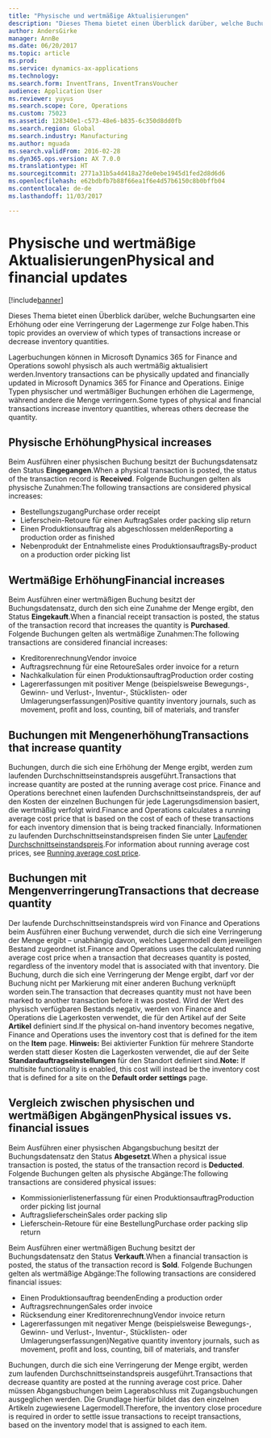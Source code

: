 ```yaml
---
title: "Physische und wertmäßige Aktualisierungen"
description: "Dieses Thema bietet einen Überblick darüber, welche Buchungsarten eine Erhöhung oder eine Verringerung der Lagermenge zur Folge haben."
author: AndersGirke
manager: AnnBe
ms.date: 06/20/2017
ms.topic: article
ms.prod: 
ms.service: dynamics-ax-applications
ms.technology: 
ms.search.form: InventTrans, InventTransVoucher
audience: Application User
ms.reviewer: yuyus
ms.search.scope: Core, Operations
ms.custom: 75023
ms.assetid: 128340e1-c573-48e6-b835-6c350d8dd0fb
ms.search.region: Global
ms.search.industry: Manufacturing
ms.author: mguada
ms.search.validFrom: 2016-02-28
ms.dyn365.ops.version: AX 7.0.0
ms.translationtype: HT
ms.sourcegitcommit: 2771a31b5a4d418a27de0ebe1945d1fed2d8d6d6
ms.openlocfilehash: e62bdbfb7b88f66ea1f6e4d57b6150c8b0bffb04
ms.contentlocale: de-de
ms.lasthandoff: 11/03/2017

---
```


# <a name="physical-and-financial-updates"></a><span data-ttu-id="dfaf7-103">Physische und wertmäßige Aktualisierungen</span><span class="sxs-lookup"><span data-stu-id="dfaf7-103">Physical and financial updates</span></span>

[!include[banner](../includes/banner.md)]


<span data-ttu-id="dfaf7-104">Dieses Thema bietet einen Überblick darüber, welche Buchungsarten eine Erhöhung oder eine Verringerung der Lagermenge zur Folge haben.</span><span class="sxs-lookup"><span data-stu-id="dfaf7-104">This topic provides an overview of which types of transactions increase or decrease inventory quantities.</span></span> 

<span data-ttu-id="dfaf7-105">Lagerbuchungen können in Microsoft Dynamics 365 for Finance and Operations sowohl physisch als auch wertmäßig aktualisiert werden.</span><span class="sxs-lookup"><span data-stu-id="dfaf7-105">Inventory transactions can be physically updated and financially updated in Microsoft Dynamics 365 for Finance and Operations.</span></span> <span data-ttu-id="dfaf7-106">Einige Typen physischer und wertmäßiger Buchungen erhöhen die Lagermenge, während andere die Menge verringern.</span><span class="sxs-lookup"><span data-stu-id="dfaf7-106">Some types of physical and financial transactions increase inventory quantities, whereas others decrease the quantity.</span></span>

## <a name="physical-increases"></a><span data-ttu-id="dfaf7-107">Physische Erhöhung</span><span class="sxs-lookup"><span data-stu-id="dfaf7-107">Physical increases</span></span>
<span data-ttu-id="dfaf7-108">Beim Ausführen einer physischen Buchung besitzt der Buchungsdatensatz den Status **Eingegangen**.</span><span class="sxs-lookup"><span data-stu-id="dfaf7-108">When a physical transaction is posted, the status of the transaction record is **Received**.</span></span> <span data-ttu-id="dfaf7-109">Folgende Buchungen gelten als physische Zunahmen:</span><span class="sxs-lookup"><span data-stu-id="dfaf7-109">The following transactions are considered physical increases:</span></span>

-   <span data-ttu-id="dfaf7-110">Bestellungszugang</span><span class="sxs-lookup"><span data-stu-id="dfaf7-110">Purchase order receipt</span></span>
-   <span data-ttu-id="dfaf7-111">Lieferschein-Retoure für einen Auftrag</span><span class="sxs-lookup"><span data-stu-id="dfaf7-111">Sales order packing slip return</span></span>
-   <span data-ttu-id="dfaf7-112">Einen Produktionsauftrag als abgeschlossen melden</span><span class="sxs-lookup"><span data-stu-id="dfaf7-112">Reporting a production order as finished</span></span>
-   <span data-ttu-id="dfaf7-113">Nebenprodukt der Entnahmeliste eines Produktionsauftrags</span><span class="sxs-lookup"><span data-stu-id="dfaf7-113">By-product on a production order picking list</span></span>

## <a name="financial-increases"></a><span data-ttu-id="dfaf7-114">Wertmäßige Erhöhung</span><span class="sxs-lookup"><span data-stu-id="dfaf7-114">Financial increases</span></span>
<span data-ttu-id="dfaf7-115">Beim Ausführen einer wertmäßigen Buchung besitzt der Buchungsdatensatz, durch den sich eine Zunahme der Menge ergibt, den Status **Eingekauft**.</span><span class="sxs-lookup"><span data-stu-id="dfaf7-115">When a financial receipt transaction is posted, the status of the transaction record that increases the quantity is **Purchased**.</span></span> <span data-ttu-id="dfaf7-116">Folgende Buchungen gelten als wertmäßige Zunahmen:</span><span class="sxs-lookup"><span data-stu-id="dfaf7-116">The following transactions are considered financial increases:</span></span>

-   <span data-ttu-id="dfaf7-117">Kreditorenrechnung</span><span class="sxs-lookup"><span data-stu-id="dfaf7-117">Vendor invoice</span></span>
-   <span data-ttu-id="dfaf7-118">Auftragsrechnung für eine Retoure</span><span class="sxs-lookup"><span data-stu-id="dfaf7-118">Sales order invoice for a return</span></span>
-   <span data-ttu-id="dfaf7-119">Nachkalkulation für einen Produktionsauftrag</span><span class="sxs-lookup"><span data-stu-id="dfaf7-119">Production order costing</span></span>
-   <span data-ttu-id="dfaf7-120">Lagererfassungen mit positiver Menge (beispielsweise Bewegungs-, Gewinn- und Verlust-, Inventur-, Stücklisten- oder Umlagerungserfassungen)</span><span class="sxs-lookup"><span data-stu-id="dfaf7-120">Positive quantity inventory journals, such as movement, profit and loss, counting, bill of materials, and transfer</span></span>

## <a name="transactions-that-increase-quantity"></a><span data-ttu-id="dfaf7-121">Buchungen mit Mengenerhöhung</span><span class="sxs-lookup"><span data-stu-id="dfaf7-121">Transactions that increase quantity</span></span>
<span data-ttu-id="dfaf7-122">Buchungen, durch die sich eine Erhöhung der Menge ergibt, werden zum laufenden Durchschnittseinstandspreis ausgeführt.</span><span class="sxs-lookup"><span data-stu-id="dfaf7-122">Transactions that increase quantity are posted at the running average cost price.</span></span> <span data-ttu-id="dfaf7-123">Finance and Operations berechnet einen laufenden Durchschnittseinstandspreis, der auf den Kosten der einzelnen Buchungen für jede Lagerungsdimension basiert, die wertmäßig verfolgt wird.</span><span class="sxs-lookup"><span data-stu-id="dfaf7-123">Finance and Operations calculates a running average cost price that is based on the cost of each of these transactions for each inventory dimension that is being tracked financially.</span></span> <span data-ttu-id="dfaf7-124">Informationen zu laufenden Durchschnittseinstandspreisen finden Sie unter [Laufender Durchschnittseinstandspreis](running-average-cost-price.md).</span><span class="sxs-lookup"><span data-stu-id="dfaf7-124">For information about running average cost prices, see [Running average cost price](running-average-cost-price.md).</span></span>

## <a name="transactions-that-decrease-quantity"></a><span data-ttu-id="dfaf7-125">Buchungen mit Mengenverringerung</span><span class="sxs-lookup"><span data-stu-id="dfaf7-125">Transactions that decrease quantity</span></span>
<span data-ttu-id="dfaf7-126">Der laufende Durchschnittseinstandspreis wird von Finance and Operations beim Ausführen einer Buchung verwendet, durch die sich eine Verringerung der Menge ergibt – unabhängig davon, welches Lagermodell dem jeweiligen Bestand zugeordnet ist.</span><span class="sxs-lookup"><span data-stu-id="dfaf7-126">Finance and Operations uses the calculated running average cost price when a transaction that decreases quantity is posted, regardless of the inventory model that is associated with that inventory.</span></span> <span data-ttu-id="dfaf7-127">Die Buchung, durch die sich eine Verringerung der Menge ergibt, darf vor der Buchung nicht per Markierung mit einer anderen Buchung verknüpft worden sein.</span><span class="sxs-lookup"><span data-stu-id="dfaf7-127">The transaction that decreases quantity must not have been marked to another transaction before it was posted.</span></span> <span data-ttu-id="dfaf7-128">Wird der Wert des physisch verfügbaren Bestands negativ, werden von Finance and Operations die Lagerkosten verwendet, die für den Artikel auf der Seite **Artikel** definiert sind.</span><span class="sxs-lookup"><span data-stu-id="dfaf7-128">If the physical on-hand inventory becomes negative, Finance and Operations uses the inventory cost that is defined for the item on the **Item** page.</span></span> <span data-ttu-id="dfaf7-129">**Hinweis:** Bei aktivierter Funktion für mehrere Standorte werden statt dieser Kosten die Lagerkosten verwendet, die auf der Seite **Standardauftragseinstellungen** für den Standort definiert sind.</span><span class="sxs-lookup"><span data-stu-id="dfaf7-129">**Note:** If multisite functionality is enabled, this cost will instead be the inventory cost that is defined for a site on the **Default order settings** page.</span></span>

## <a name="physical-issues-vs-financial-issues"></a><span data-ttu-id="dfaf7-130">Vergleich zwischen physischen und wertmäßigen Abgängen</span><span class="sxs-lookup"><span data-stu-id="dfaf7-130">Physical issues vs. financial issues</span></span>
<span data-ttu-id="dfaf7-131">Beim Ausführen einer physischen Abgangsbuchung besitzt der Buchungsdatensatz den Status **Abgesetzt**.</span><span class="sxs-lookup"><span data-stu-id="dfaf7-131">When a physical issue transaction is posted, the status of the transaction record is **Deducted**.</span></span> <span data-ttu-id="dfaf7-132">Folgende Buchungen gelten als physische Abgänge:</span><span class="sxs-lookup"><span data-stu-id="dfaf7-132">The following transactions are considered physical issues:</span></span>

-   <span data-ttu-id="dfaf7-133">Kommissionierlistenerfassung für einen Produktionsauftrag</span><span class="sxs-lookup"><span data-stu-id="dfaf7-133">Production order picking list journal</span></span>
-   <span data-ttu-id="dfaf7-134">Auftragslieferschein</span><span class="sxs-lookup"><span data-stu-id="dfaf7-134">Sales order packing slip</span></span>
-   <span data-ttu-id="dfaf7-135">Lieferschein-Retoure für eine Bestellung</span><span class="sxs-lookup"><span data-stu-id="dfaf7-135">Purchase order packing slip return</span></span>

<span data-ttu-id="dfaf7-136">Beim Ausführen einer wertmäßigen Buchung besitzt der Buchungsdatensatz den Status **Verkauft**.</span><span class="sxs-lookup"><span data-stu-id="dfaf7-136">When a financial transaction is posted, the status of the transaction record is **Sold**.</span></span> <span data-ttu-id="dfaf7-137">Folgende Buchungen gelten als wertmäßige Abgänge:</span><span class="sxs-lookup"><span data-stu-id="dfaf7-137">The following transactions are considered financial issues:</span></span>

-   <span data-ttu-id="dfaf7-138">Einen Produktionsauftrag beenden</span><span class="sxs-lookup"><span data-stu-id="dfaf7-138">Ending a production order</span></span>
-   <span data-ttu-id="dfaf7-139">Auftragsrechnungen</span><span class="sxs-lookup"><span data-stu-id="dfaf7-139">Sales order invoice</span></span>
-   <span data-ttu-id="dfaf7-140">Rücksendung einer Kreditorenrechnung</span><span class="sxs-lookup"><span data-stu-id="dfaf7-140">Vendor invoice return</span></span>
-   <span data-ttu-id="dfaf7-141">Lagererfassungen mit negativer Menge (beispielsweise Bewegungs-, Gewinn- und Verlust-, Inventur-, Stücklisten- oder Umlagerungserfassungen)</span><span class="sxs-lookup"><span data-stu-id="dfaf7-141">Negative quantity inventory journals, such as movement, profit and loss, counting, bill of materials, and transfer</span></span>

<span data-ttu-id="dfaf7-142">Buchungen, durch die sich eine Verringerung der Menge ergibt, werden zum laufenden Durchschnittseinstandspreis ausgeführt.</span><span class="sxs-lookup"><span data-stu-id="dfaf7-142">Transactions that decrease quantity are posted at the running average cost price.</span></span> <span data-ttu-id="dfaf7-143">Daher müssen Abgangsbuchungen beim Lagerabschluss mit Zugangsbuchungen ausgeglichen werden. Die Grundlage hierfür bildet das den einzelnen Artikeln zugewiesene Lagermodell.</span><span class="sxs-lookup"><span data-stu-id="dfaf7-143">Therefore, the inventory close procedure is required in order to settle issue transactions to receipt transactions, based on the inventory model that is assigned to each item.</span></span>




